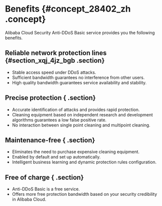 # Benefits {#concept_28402_zh .concept}

Alibaba Cloud Security Anti-DDoS Basic service provides you the following benefits.

## Reliable network protection lines {#section_xqj_4jz_bgb .section}

-   Stable access speed under DDoS attacks.
-   Sufficient bandwidth guarantees no interference from other users.
-   High quality bandwidth guarantees service availability and stability.

## Precise protection { .section}

-   Accurate identification of attacks and provides rapid protection.
-   Cleaning equipment based on independent research and development algorithms guarantees a low false positive rate.
-   No interaction between single point cleaning and multipoint cleaning.

## Maintenance-free { .section}

-   Eliminates the need to purchase expensive cleaning equipment.
-   Enabled by default and set up automatically.
-   Intelligent business learning and dynamic protection rules configuration.

## Free of charge { .section}

-   Anti-DDoS Basic is a free service.
-   Offers more free protection bandwidth based on your security credibility in Alibaba Cloud.

